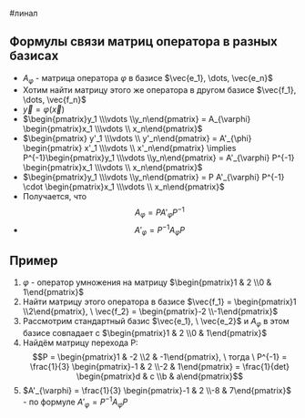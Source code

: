 #линал 
## Формулы связи матриц оператора в разных базисах
- $A_{\varphi}$ - матрица оператора $\varphi$ в базисе $\vec{e_1}, \dots, \vec{e_n}$
- Хотим найти матрицу этого же оператора в другом базисе $\vec{f_1}, \dots, \vec{f_n}$
- $\vec{y} = \varphi(\vec{x})$
- $\begin{pmatrix}y_1 \\\vdots \\y_n\end{pmatrix} = A_{\varphi} \begin{pmatrix}x_1 \\\vdots \\ x_n\end{pmatrix}$
- $\begin{pmatrix} y'_1 \\\vdots \\ y'_n\end{pmatrix} = A'_{\phi} \begin{pmatrix} x'_1 \\\vdots \\ x'_n\end{pmatrix} \implies P^{-1}\begin{pmatrix}y_1 \\\vdots \\y_n\end{pmatrix} = A'_{\varphi} P^{-1} \begin{pmatrix}x_1 \\\vdots \\ x_n\end{pmatrix}$
- $\begin{pmatrix}y_1 \\\vdots \\y_n\end{pmatrix} = P A'_{\varphi} P^{-1} \cdot \begin{pmatrix}x_1 \\\vdots \\ x_n\end{pmatrix}$
- Получается, что $$A_{\varphi} = P A'_{\varphi} P^{-1}$$
- $$A'_{\varphi} = P^{-1} A_{\varphi}P$$
## Пример
1. $\varphi$ - оператор умножения на матрицу $\begin{pmatrix}1 & 2 \\0 & 1\end{pmatrix}$
2. Найти матрицу этого оператора в базисе $\vec{f_1} = \begin{pmatrix}1 \\2\end{pmatrix}, \ \vec{f_2} = \begin{pmatrix}-2 \\-1\end{pmatrix}$
3. Рассмотрим стандартный базис $\vec{e_1}, \ \vec{e_2}$ и $A_{\varphi}$ в этом базисе совпадает с $\begin{pmatrix}1 & 2 \\0 & 1\end{pmatrix}$
4. Найдём матрицу перехода P:
	$$P = \begin{pmatrix}1 & -2 \\2 & -1\end{pmatrix}, \ тогда \ P^{-1} = \frac{1}{3} \begin{pmatrix}-1 & 2 \\-2 & 1\end{pmatrix} = \frac{1}{det} \begin{pmatrix}d & c \\b & a\end{pmatrix}$$
5. $A'_{\varphi} = \frac{1}{3} \begin{pmatrix}-1 & 2 \\-8 & 7\end{pmatrix}$ - по формуле $A'_{\varphi} = P^{-1} A_{\varphi}P$